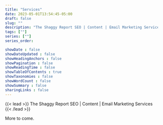 ```yaml
---
title: "Services"
date: 2023-05-01T13:54:45-05:00
draft: false
slug: ""
description: "The Shaggy Report SEO | Content | Email Marketing Services"
tags: [""]
series: [""]
series_order: 

showDate : false
showDateUpdated : false
showHeadingAnchors : false
showPagination : false
showReadingTime : false
showTableOfContents : true
showTaxonomies : false 
showWordCount : false
showSummary : false
sharingLinks : false
---
```

{{< lead >}}
The Shaggy Report SEO | Content | Email Marketing Services
{{< /lead >}}

More to come.

